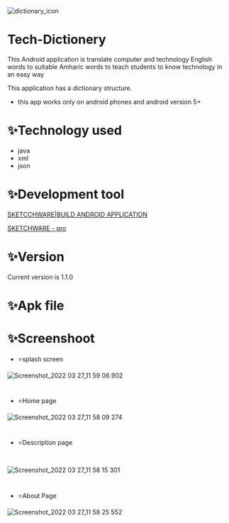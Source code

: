 ![dictionary_icon](https://user-images.githubusercontent.com/86925273/160274515-6e7ad694-261c-4339-9393-9c5ce61d30ce.png)


# Tech-Dictionery

This Android application is translate  computer and technology English words to suitable Amharic words to teach students to know technology in an easy way

This application has a dictionary structure.


+ this app works only on android phones and android version 5+

# ✨Technology used 
+ java
+ xml
+ json


# ✨Development tool



[SKETCCHWARE|BUILD ANDROID APPLICATION]( https://www.mediafire.com/file/ghk7zgjybgg0zl8/Sketchware_3.9.9.apk/file)

[SKETCHWARE - pro](https://www.mediafire.com/file/fafz2vt7pnykmhr/Sketchware_Pro_6.3.0_fix1.apk/file)

# ✨Version

Current version is 1.1.0


# ✨Apk file




# ✨Screenshoot

+ ⭐️splash screen









![Screenshot_2022 03 27_11 59 06 902](https://user-images.githubusercontent.com/86925273/160274934-e46eb604-e919-4525-9bb8-a8c3b5eb319b.png)


#    
#   

+ ⭐️Home page











![Screenshot_2022 03 27_11 58 09 274](https://user-images.githubusercontent.com/86925273/160274970-2fe72e36-0b42-4cee-8320-71750923701d.png)

#    
#   

+ ⭐️Description page
#    
#   


![Screenshot_2022 03 27_11 58 15 301](https://user-images.githubusercontent.com/86925273/160274995-86585bdb-86fb-4c90-a195-574d67895f71.png)
#    
#   

+ ⭐️About Page




![Screenshot_2022 03 27_11 58 25 552](https://user-images.githubusercontent.com/86925273/160275011-c3573e24-fb01-459d-a2ba-93839211b7bd.png)
